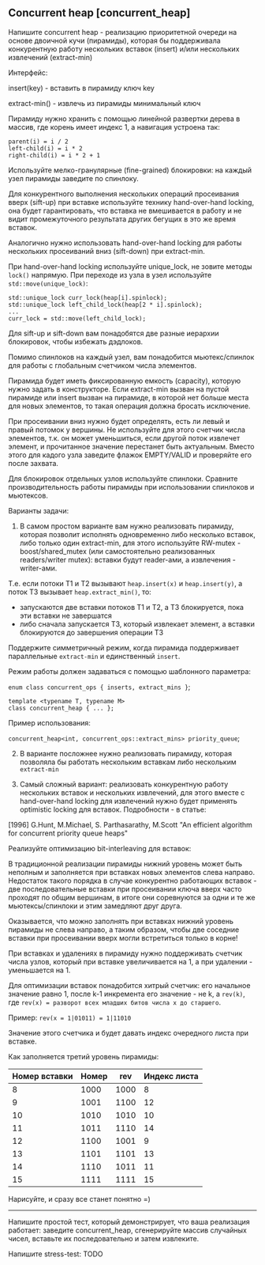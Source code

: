 ## Сoncurrent heap [concurrent_heap]

Напишите concurrent heap - реализацию приоритетной очереди на основе двоичной кучи (пирамиды), которая бы поддерживала конкурентную работу нескольких вставок (insert) и/или нескольких извлечений (extract-min)

Интерфейс:

insert(key) - вставить в пирамиду ключ key

extract-min() - извлечь из пирамиды минимальный ключ

Пирамиду нужно хранить с помощью линейной развертки дерева в массив, где корень имеет индекс 1, а навигация устроена так:

```
parent(i) = i / 2
left-child(i) = i * 2
right-child(i) = i * 2 + 1
```

Используйте мелко-гранулярные (fine-grained) блокировки: на каждый узел пирамиды заведите по спинлоку. 

Для конкурентного выполнения нескольких операций просеивания вверх (sift-up) при вставке используйте технику hand-over-hand locking, она будет гарантировать, что вставка не вмешивается в работу и не видит промежуточного результата других бегущих в это же время вставок.

Аналогично нужно использовать hand-over-hand locking для работы нескольких просеиваний вниз (sift-down) при extract-min.


При hand-over-hand locking используйте unique_lock, не зовите методы ```lock()``` напрямую. При переходе из узла в узел используйте ```std::move(unique_lock)```:
```
std::unique_lock curr_lock(heap[i].spinlock);
std::unique_lock left_child_lock(heap[2 * i].spinlock);
...
curr_lock = std::move(left_child_lock);
```

Для sift-up и sift-down вам понадобятся две разные иерархии блокировок, чтобы избежать дэдлоков.

Помимо спинлоков на каждый узел, вам понадобится мьютекс/спинлок для работы с глобальным счетчиком числа элементов.

Пирамида будет иметь фиксированную емкость (capacity), которую нужно задать в конструкторе. Если extract-min вызван на пустой пирамиде или insert вызван на пирамиде, в которой нет больше места для новых элементов, то такая операция должна бросать исключение.

При просеивании вниз нужно будет определять, есть ли левый и правый потомок у вершины. Не используйте для этого счетчик числа элементов, т.к. он может уменьшиться, если другой поток извлечет элемент, и прочитанное значение перестанет быть актуальным. Вместо этого для кадого узла заведите флажок EMPTY/VALID и проверяйте его после захвата.

Для блокировок отдельных узлов используйте спинлоки. Сравните производительность работы пирамиды при использовании спинлоков и мьютексов.

Варианты задачи: 

1) В самом простом варианте вам нужно реализовать пирамиду, которая позволит исполнять одновременно либо несколько вставок, либо только один extract-min, для этого используйте RW-mutex - boost/shared_mutex (или самостоятельно реализованных readers/writer mutex): вставки будут reader-ами, а извлечения - writer-ами.

Т.е. если потоки T1 и T2 вызывают ```heap.insert(x)``` и ```heap.insert(y)```, а поток T3 вызывает ```heap.extract_min()```, то:
- запускаются две вставки потоков T1 и T2, а T3 блокируется, пока эти вставки не завершатся
- либо сначала запускается T3, который извлекает элемент, а вставки блокируются до завершения операции T3

Поддержите симметричный режим, когда пирамида поддерживает параллельные ```extract-min``` и единственный ```insert```.

Режим работы должен задаваться с помощью шаблонного параметра:

```enum class concurrent_ops { inserts, extract_mins }```;
```
template <typename T, typename M> 
class concurrent_heap { ... };
```

Пример использования:

```concurrent_heap<int, concurrent_ops::extract_mins> priority_queue```;

2) В варианте посложнее нужно реализовать пирамиду, которая позволяла бы работать нескольким вставкам либо нескольким ```extract-min```

3) Самый сложный вариант: реализовать конкурентную работу нескольких вставок и нескольких извлечений, для этого вместе с hand-over-hand locking для извлечений нужно будет применять optimistic locking для вставок. Подробности - в статье:

[1996] G.Hunt, M.Michael, S. Parthasarathy, M.Scott "An efficient algorithm for concurrent priority queue heaps"
 
Реализуйте оптимизацию bit-interleaving для вставок: 

В традиционной реализации пирамиды нижний уровень может быть неполным и заполняется при вставках новых элементов слева направо. Недостаток такого порядка в случае конкурентно работающих вставок - две последовательные вставки при просеивании ключа вверх часто проходят по общим вершинам, в итоге они соревнуются за одни и те же мьютексы/спинлоки и этим замедляют друг друга.

Оказывается, что можно заполнять при вставках нижний уровень пирамиды не слева направо, а таким образом, чтобы две соседние вставки при просеивании вверх могли встретиться только в корне!

При вставках и удалениях в пирамиду нужно поддерживать счетчик числа узлов, который при вставке увеличивается на 1, а при удалении - уменьшается на 1.

Для оптимизации вставок понадобится хитрый счетчик: его начальное значение равно 1, после k-1 инкремента его значение - не k, а ```rev(k)```, где ```rev(x) = разворот всех младших битов числа x до старшего```.

Пример: ```rev(x = 1|01011) = 1|11010```

Значение этого счетчика и будет давать индекс очередного листа при вставке.

Как заполняется третий уровень пирамиды:

|Номер вставки | Номер| rev | Индекс листа
|------|----------|----|---
|8|1000|1000|8
|9|1001|1100|12
|10|1010|1010|10
|11|1011|1110|14
|12|1100|1001|9
|13|1101|1101|13
|14|1110|1011|11
|15|1111|1111|15

Нарисуйте, и сразу все станет понятно =)

---

Напишите простой тест, который демонстрирует, что ваша реализация работает: заведите concurrent_heap<int>, сгенерируйте массив случайных чисел, вставьте их последовательно и затем извлеките.

Напишите stress-test: TODO
